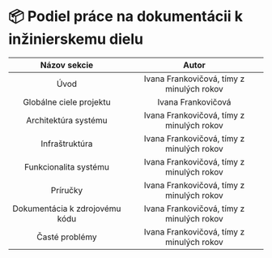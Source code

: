 # 📦 Podiel práce na dokumentácii k inžinierskemu dielu

|                  **Názov sekcie**                  |                     **Autor**                     |
|:--------------------------------------------------:|:-------------------------------------------------:|
| Úvod                                               | Ivana Frankovičová, tímy z minulých rokov         |
| Globálne ciele projektu                            | Ivana Frankovičová                                |
| Architektúra systému                               | Ivana Frankovičová, tímy z minulých rokov         |
| Infraštruktúra                                     | Ivana Frankovičová, tímy z minulých rokov         |
| Funkcionalita systému                              | Ivana Frankovičová, tímy z minulých rokov         |
| Príručky                                           | Ivana Frankovičová, tímy z minulých rokov         |
| Dokumentácia k zdrojovému kódu                     | Ivana Frankovičová, tímy z minulých rokov         |
| Časté problémy                                     | Ivana Frankovičová, tímy z minulých rokov         |
